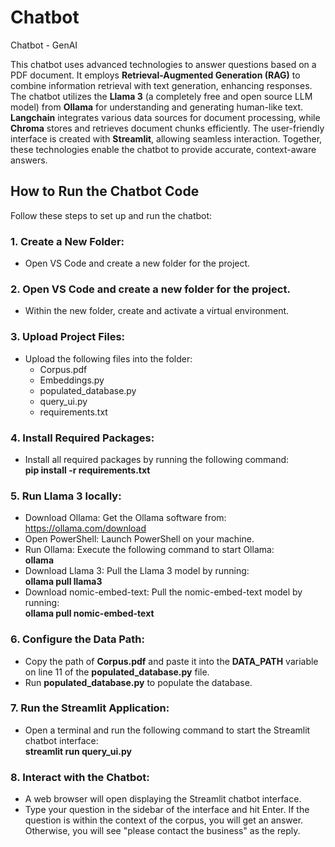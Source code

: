# Chatbot
Chatbot - GenAI  

This chatbot uses advanced technologies to answer questions based on a PDF document. It employs **Retrieval-Augmented Generation (RAG)** to combine information retrieval with text generation, enhancing responses. The chatbot utilizes the **Llama 3** (a completely free and open source LLM model) from **Ollama** for understanding and generating human-like text. **Langchain** integrates various data sources for document processing, while **Chroma** stores and retrieves document chunks efficiently. The user-friendly interface is created with **Streamlit**, allowing seamless interaction. Together, these technologies enable the chatbot to provide accurate, context-aware answers.<br>

## How to Run the Chatbot Code  
Follow these steps to set up and run the chatbot:  

### 1. Create a New Folder:  
 * Open VS Code and create a new folder for the project.

### 2. Open VS Code and create a new folder for the project.  
 * Within the new folder, create and activate a virtual environment.

### 3. Upload Project Files:

  * Upload the following files into the folder:
    * Corpus.pdf
    * Embeddings.py
    * populated_database.py
    * query_ui.py
    * requirements.txt

### 4. Install Required Packages:
 * Install all required packages by running the following command:<br>
   **pip install -r requirements.txt**

### 5. Run Llama 3 locally:  
 * Download Ollama: Get the Ollama software from: https://ollama.com/download
 * Open PowerShell: Launch PowerShell on your machine.
 * Run Ollama: Execute the following command to start Ollama:<br>
   **ollama**
 * Download Llama 3: Pull the Llama 3 model by running:<br>
   **ollama pull llama3**
 * Download nomic-embed-text: Pull the nomic-embed-text model by running:<br>
   **ollama pull nomic-embed-text**
   
### 6. Configure the Data Path:
 * Copy the path of **Corpus.pdf** and paste it into the **DATA_PATH** variable on line 11 of      the **populated_database.py** file.
 * Run **populated_database.py** to populate the database.

### 7. Run the Streamlit Application:
 * Open a terminal and run the following command to start the Streamlit chatbot interface:<br>
   **streamlit run query_ui.py**

### 8. Interact with the Chatbot:
 * A web browser will open displaying the Streamlit chatbot interface.
 * Type your question in the sidebar of the interface and hit Enter. If the question is within     the context of the corpus, you will get an answer. Otherwise, you will see "please contact      the business" as the reply.
 

